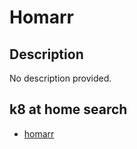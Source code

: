 # Homarr

## Description

No description provided.

## k8 at home search

- [homarr](https://nanne.dev/k8s-at-home-search/#/homarr)
